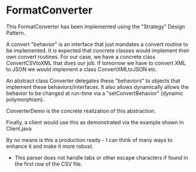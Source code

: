 # FormatConverter

This FormatConverter has been implemented using the "Strategy" Design Pattern.

A convert "behavior" is an interface that just mandates a convert routine to be implemented.  It is expected that concrete classes would implement their own convert routines.  For our case, we have a concrete class ConvertCSVtoXML that does our job. If tomorrow we have to convert XML to JSON we would implement a class ConvertXMLtoJSON etc.

An abstract class Converter delegates these "behaviors" to objects that implement these behaviors/interfaces.  It also allows dynamically allows the behavior to be changed at run-time via a "setConvertBehavior" (dynamic polymorphism).

ConverterDemo is the concrete realization of this abstraction.

Finally, a client would use this as demonstrated via the example shown in Client.java

By no means is this a production ready - I can think of many ways to enhance it and make it more robust.  

- This parser does not handle tabs or other escape characters if found in the first row of the CSV file.
